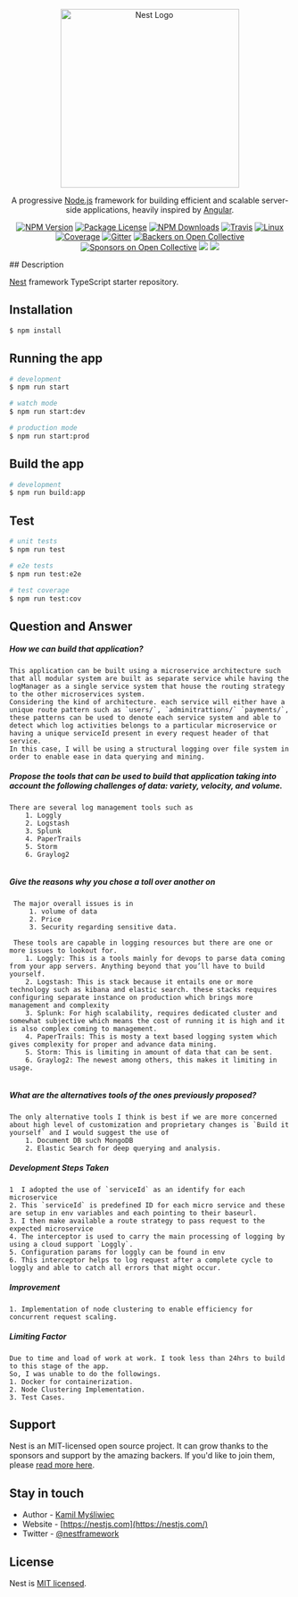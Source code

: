 <p align="center">
  <a href="http://nestjs.com/" target="blank"><img src="https://nestjs.com/img/logo_text.svg" width="320" alt="Nest Logo" /></a>
</p>

[travis-image]: https://api.travis-ci.org/nestjs/nest.svg?branch=master
[travis-url]: https://travis-ci.org/nestjs/nest
[linux-image]: https://img.shields.io/travis/nestjs/nest/master.svg?label=linux
[linux-url]: https://travis-ci.org/nestjs/nest
  
  <p align="center">A progressive <a href="http://nodejs.org" target="blank">Node.js</a> framework for building efficient and scalable server-side applications, heavily inspired by <a href="https://angular.io" target="blank">Angular</a>.</p>
    <p align="center">
<a href="https://www.npmjs.com/~nestjscore"><img src="https://img.shields.io/npm/v/@nestjs/core.svg" alt="NPM Version" /></a>
<a href="https://www.npmjs.com/~nestjscore"><img src="https://img.shields.io/npm/l/@nestjs/core.svg" alt="Package License" /></a>
<a href="https://www.npmjs.com/~nestjscore"><img src="https://img.shields.io/npm/dm/@nestjs/core.svg" alt="NPM Downloads" /></a>
<a href="https://travis-ci.org/nestjs/nest"><img src="https://api.travis-ci.org/nestjs/nest.svg?branch=master" alt="Travis" /></a>
<a href="https://travis-ci.org/nestjs/nest"><img src="https://img.shields.io/travis/nestjs/nest/master.svg?label=linux" alt="Linux" /></a>
<a href="https://coveralls.io/github/nestjs/nest?branch=master"><img src="https://coveralls.io/repos/github/nestjs/nest/badge.svg?branch=master#5" alt="Coverage" /></a>
<a href="https://gitter.im/nestjs/nestjs?utm_source=badge&utm_medium=badge&utm_campaign=pr-badge&utm_content=body_badge"><img src="https://badges.gitter.im/nestjs/nestjs.svg" alt="Gitter" /></a>
<a href="https://opencollective.com/nest#backer"><img src="https://opencollective.com/nest/backers/badge.svg" alt="Backers on Open Collective" /></a>
<a href="https://opencollective.com/nest#sponsor"><img src="https://opencollective.com/nest/sponsors/badge.svg" alt="Sponsors on Open Collective" /></a>
  <a href="https://paypal.me/kamilmysliwiec"><img src="https://img.shields.io/badge/Donate-PayPal-dc3d53.svg"/></a>
  <a href="https://twitter.com/nestframework"><img src="https://img.shields.io/twitter/follow/nestframework.svg?style=social&label=Follow"></a>
</p>
  <!--[![Backers on Open Collective](https://opencollective.com/nest/backers/badge.svg)](https://opencollective.com/nest#backer)
  [![Sponsors on Open Collective](https://opencollective.com/nest/sponsors/badge.svg)](https://opencollective.com/nest#sponsor)-->
## Description

[Nest](https://github.com/nestjs/nest) framework TypeScript starter repository.

## Installation

```bash
$ npm install
```

## Running the app

```bash
# development
$ npm run start

# watch mode
$ npm run start:dev

# production mode
$ npm run start:prod
```

## Build the app

```bash
# development
$ npm run build:app
```

## Test

```bash
# unit tests
$ npm run test

# e2e tests
$ npm run test:e2e

# test coverage
$ npm run test:cov
```

## Question and Answer
##### How we can build that application?
```$xslt
This application can be built using a microservice architecture such that all modular system are built as separate service while having the logManager as a single service system that house the routing strategy to the other microservices system.
Considering the kind of architecture. each service will either have a unique route pattern such as `users/`, `adminitrattions/` `payments/`, these patterns can be used to denote each service system and able to detect which log activities belongs to a particular microservice or having a unique serviceId present in every request header of that service.
In this case, I will be using a structural logging over file system in order to enable ease in data querying and mining.
```
##### Propose the tools that can be used to build that application taking into account the following challenges of data: variety, velocity, and volume.
```$xslt
There are several log management tools such as
    1. Loggly
    2. Logstash
    3. Splunk
    4. PaperTrails
    5. Storm
    6. Graylog2
 
```
##### Give the reasons why you chose a toll over another on
```$xslt
 The major overall issues is in 
     1. volume of data
     2. Price
     3. Security regarding sensitive data.
 
 These tools are capable in logging resources but there are one or more issues to lookout for.  
    1. Loggly: This is a tools mainly for devops to parse data coming from your app servers. Anything beyond that you’ll have to build yourself.
    2. Logstash: This is stack because it entails one or more technology such as kibana and elastic search. these stacks requires configuring separate instance on production which brings more management and complexity
    3. Splunk: For high scalability, requires dedicated cluster and somewhat subjective which means the cost of running it is high and it is also complex coming to management.
    4. PaperTrails: This is mosty a text based logging system which gives complexity for proper and advance data mining.
    5. Storm: This is limiting in amount of data that can be sent.
    6. Graylog2: The newest among others, this makes it limiting in usage.
        
```
##### What are the alternatives tools of the ones previously proposed?
```$xslt
The only alternative tools I think is best if we are more concerned about high level of customization and proprietary changes is `Build it yourself` and I would suggest the use of
    1. Document DB such MongoDB
    2. Elastic Search for deep querying and analysis.
```

##### Development Steps Taken
````$xslt
1  I adopted the use of `serviceId` as an identify for each microservice
2. This `serviceId` is predefined ID for each micro service and these are setup in env variables and each pointing to their baseurl.
3. I then make available a route strategy to pass request to the expected microservice
4. The interceptor is used to carry the main processing of logging by using a cloud support `Loggly`.
5. Configuration params for loggly can be found in env
6. This interceptor helps to log request after a complete cycle to loggly and able to catch all errors that might occur.
````
##### Improvement
```$xslt
1. Implementation of node clustering to enable efficiency for concurrent request scaling.
```

##### Limiting Factor
```$xslt
Due to time and load of work at work. I took less than 24hrs to build to this stage of the app.
So, I was unable to do the followings.
1. Docker for containerization.
2. Node Clustering Implementation.
3. Test Cases.
```

## Support

Nest is an MIT-licensed open source project. It can grow thanks to the sponsors and support by the amazing backers. If you'd like to join them, please [read more here](https://docs.nestjs.com/support).

## Stay in touch

- Author - [Kamil Myśliwiec](https://kamilmysliwiec.com)
- Website - [https://nestjs.com](https://nestjs.com/)
- Twitter - [@nestframework](https://twitter.com/nestframework)

## License

  Nest is [MIT licensed](LICENSE).

